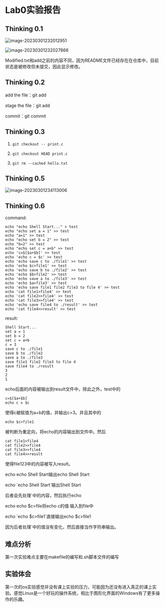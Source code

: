 # Lab0实验报告

## Thinking 0.1

![image-20230301232012951](C:\Users\zhangkr\AppData\Roaming\Typora\typora-user-images\image-20230301232012951.png)

![image-20230301232027866](C:\Users\zhangkr\AppData\Roaming\Typora\typora-user-images\image-20230301232027866.png)

Modified.txt和add之前的内容不同，因为README文件已经存在在仓库中，目前状态是被修改但未提交，因此显示修改。

## Thinking 0.2

add the file：git add

stage the file：git add

commit：git commit

## Thinking 0.3

1. ```
   git checkout -- print.c
   ```

2. ```
   git checkout HEAD print.c
   ```

3. ```
   git rm --cached hello.txt
   ```

## Thinking 0.5

![image-20230301234113006](C:\Users\zhangkr\AppData\Roaming\Typora\typora-user-images\image-20230301234113006.png)

## Thinking 0.6

command:

```
echo "echo Shell Start..." > test
echo "echo set a = 1" >> test
echo "a=1" >> test
echo "echo set b = 2" >> test
echo "b=2" >> test
echo "echo set c = a+b" >> test
echo 'c=$[$a+$b]' >> test
echo 'echo c = $c' >> test
echo 'echo save c to ./file1' >> test
echo 'echo $c>file1' >> test
echo 'echo save b to ./file2' >> test
echo 'echo $b>file2' >> test
echo 'echo save a to ./file3' >> test
echo 'echo $a>file3' >> test
echo 'echo save file1 file2 file3 to file 4' >> test
echo 'cat file1>file4' >> test
echo 'cat file2>>file4' >> test
echo 'cat file3>>file4' >> test
echo 'echo save file4 to ./result' >> test
echo 'cat file4>>result' >> test
```

result:

```
Shell Start...
set a = 1
set b = 2
set c = a+b
c = 3
save c to ./file1
save b to ./file2
save a to ./file3
save file1 file2 file3 to file 4
save file4 to ./result
3
2
1
```

echo后面的内容被输出到result文件中，除此之外，test中的

```
c=$[$a+$b]
echo c = $c
```

使得c被赋值为a+b的值，并输出c=3。并且其中的

```
echo $c>file1
```

被判断为重定向，将echo的内容输出到文件中。然后

```
cat file1>file4
cat file2>>file4
cat file3>>file4
cat file4>>result
```

使得file123中的内容被写入result。

echo echo Shell Start输出echo Shell Start

echo \`echo Shell Start\`输出Shell Start

后者会先处理\`中的内容，然后执行echo

echo echo $c>file将echo c的值 输入到file中

echo \`echo $c>file1\`直接输出echo $c>file1

因为后者处理\`中的值没有变化，然后直接当作字符串输出。

## 难点分析

第一次实验难点主要在makefile的编写和.sh脚本文件的编写

## 实验体会

第一次的os实验感觉并没有课上实验的压力，可能因为还没有进入真正的课上实验。感觉Linux是一个好玩的操作系统，相比于图形化界面的Windows有了更多操作的乐趣。